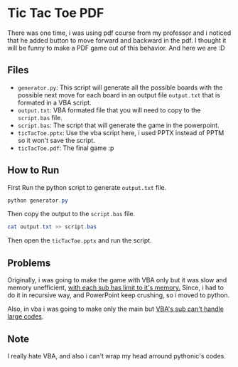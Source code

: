 # Tic Tac Toe PDF

There was one time, i was using pdf course from my professor and i noticed that he added button to move forward and backward in the pdf.
I thought it will be funny to make a PDF game out of this behavior.
And here we are :D

## Files

- `generator.py`: This script will generate all the possible boards with the possible next move for each board in an output file `output.txt` that is formated in a VBA script.
- `output.txt`: VBA formated file that you will need to copy to the `script.bas` file.
- `script.bas`: The script that will generate the game in the powerpoint.
- `ticTacToe.pptx`: Use the vba script here, i used PPTX instead of PPTM so it won't save the script.
- `ticTacToe.pdf`: The final game :p

## How to Run

First Run the python script to generate `output.txt` file.

```powershell
python generator.py
```

Then copy the output to the `script.bas` file.

```powershell
cat output.txt >> script.bas
```

Then open the `ticTacToe.pptx` and run the script.

## Problems

Originally, i was going to make the game with VBA only but it was slow and memory unefficient, [with each sub has limit to it's memory.](https://learn.microsoft.com/en-us/office/vba/language/concepts/getting-started/creating-recursive-procedures)
Since, i had to do it in recursive way, and PowerPoint keep crushing, so i moved to python.

Also, in vba i was going to make only the main but [VBA's sub can't handle large codes](https://stackoverflow.com/questions/3751263/procedure-too-large).

## Note

I really hate VBA, and also i can't wrap my head arround pythonic's codes.
